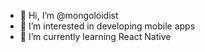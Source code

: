 - 👋 Hi, I’m @mongoloidist
- 👀 I’m interested in developing mobile apps
- 🌱 I’m currently learning React Native

<!---
mongoloidist/mongoloidist is a ✨ special ✨ repository because its `README.md` (this file) appears on your GitHub profile.
You can click the Preview link to take a look at your changes.
--->
